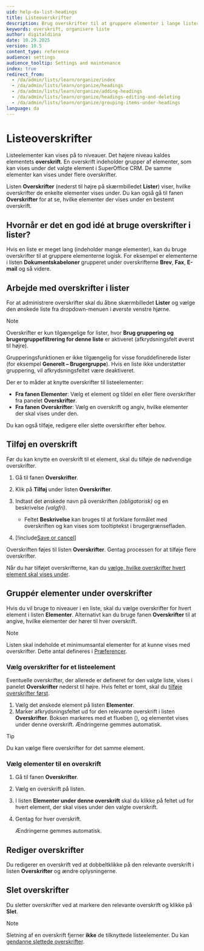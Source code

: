 ```yaml
---
uid: help-da-list-headings
title: Listeoverskrifter
description: Brug overskrifter til at gruppere elementer i lange lister i Indstillinger og vedligeholdelse.
keywords: overskrift, organisere liste
author: digitaldiina
date: 10.29.2025
version: 10.5
content_type: reference
audience: settings
audience_tooltip: Settings and maintenance
index: true
redirect_from:
  - /da/admin/lists/learn/organize/index
  - /da/admin/lists/learn/organize/headings
  - /da/admin/lists/learn/organize/adding-headings
  - /da/admin/lists/learn/organize/headings-editing-and-deleting
  - /da/admin/lists/learn/organize/grouping-items-under-headings
language: da
---
```


# Listeoverskrifter

Listeelementer kan vises på to niveauer. Det højere niveau kaldes elementets **overskrift**. En overskrift indeholder grupper af elementer, som kan vises under det valgte element i SuperOffice CRM. De samme elementer kan vises under flere overskrifter.

Listen **Overskrifter** (nederst til højre på skærmbilledet **Lister**) viser, hvilke overskrifter de enkelte elementer vises under. Du kan også gå til fanen **Overskrifter** for at se, hvilke elementer der vises under en bestemt overskrift.

## Hvornår er det en god idé at bruge overskrifter i lister?

Hvis en liste er meget lang (indeholder mange elementer), kan du bruge overskrifter til at gruppere elementerne logisk. For eksempel er elementerne i listen **Dokumentskabeloner** grupperet under overskrifterne **Brev**, **Fax**, **E-mail** og så videre.

## Arbejde med overskrifter i lister

For at administrere overskrifter skal du åbne skærmbilledet **Lister** og vælge den ønskede liste fra dropdown-menuen i øverste venstre hjørne.

> [!NOTE]
> Overskrifter er kun tilgængelige for lister, hvor **Brug gruppering og brugergruppefiltrering for denne liste** er aktiveret (afkrydsningsfelt øverst til højre).
>
> Grupperingsfunktionen er ikke tilgængelig for visse foruddefinerede lister (for eksempel **Generelt – Brugergruppe**). Hvis en liste ikke understøtter gruppering, vil afkrydsningsfeltet være deaktiveret.

Der er to måder at knytte overskrifter til listeelementer:

* **Fra fanen Elementer**: Vælg et element og tildel en eller flere overskrifter fra panelet **Overskrifter**.
* **Fra fanen Overskrifter**: Vælg en overskrift og angiv, hvilke elementer der skal vises under den.

Du kan også tilføje, redigere eller slette overskrifter efter behov.

## <a id="add"></a>Tilføj en overskrift

Før du kan knytte en overskrift til et element, skal du tilføje de nødvendige overskrifter.

1. Gå til fanen **Overskrifter**.

1. Klik på **Tilføj** under listen **Overskrifter**.

1. Indtast det ønskede navn på overskriften *(obligatorisk)* og en beskrivelse *(valgfri)*.

    * Feltet **Beskrivelse** kan bruges til at forklare formålet med overskriften og kan vises som tooltiptekst i brugergrænsefladen.

1. [!include[Save or cancel](includes/save-or-cancel.md)]

Overskriften føjes til listen **Overskrifter**. Gentag processen for at tilføje flere overskrifter.

Når du har tilføjet overskrifterne, kan du [vælge, hvilke overskrifter hvert element skal vises under](#group).

## <a id="group"></a>Gruppér elementer under overskrifter

Hvis du vil bruge to niveauer i en liste, skal du vælge overskrifter for hvert element i listen **Elementer**. Alternativt kan du bruge fanen **Overskrifter** til at angive, hvilke elementer der hører til hver overskrift.

> [!NOTE]
> Listen skal indeholde et minimumsantal elementer for at kunne vises med overskrifter. Dette antal defineres i [Præferencer][3].

### Vælg overskrifter for et listeelement

Eventuelle overskrifter, der allerede er defineret for den valgte liste, vises i panelet **Overskrifter** nederst til højre. Hvis feltet er tomt, skal du [tilføje overskrifter først](#add).

1. Vælg det ønskede element på listen **Elementer**.
1. Marker afkrydsningsfeltet ud for den relevante overskrift i listen **Overskrifter**. Boksen markeres med et flueben (<i class="ph ph-check" aria-hidden="true"></i>), og elementet vises under denne overskrift.
    Ændringerne gemmes automatisk.

> [!TIP]
> Du kan vælge flere overskrifter for det samme element.

### Vælg elementer til en overskrift

1. Gå til fanen **Overskrifter**.

1. Vælg en overskrift på listen.

1. I listen **Elementer under denne overskrift** skal du klikke på feltet ud for hvert element, der skal vises under den valgte overskrift.

1. Gentag for hver overskrift.

    Ændringerne gemmes automatisk.

## <a id="update"></a>Rediger overskrifter

Du redigerer en overskrift ved at dobbeltklikke på den relevante overskrift i listen **Overskrifter** og ændre oplysningerne.

## Slet overskrifter

Du sletter overskrifter ved at markere den relevante overskrift og klikke på **Slet**.

> [!NOTE]
> Sletning af en overskrift fjerner **ikke** de tilknyttede listeelementer. Du kan [gendanne slettede overskrifter][2].

<!-- Refererede links -->
[2]: restore.md
[3]: ../preferences/index.md
